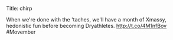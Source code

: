 Title: chirp

When we're done with the 'taches, we'll have a month of Xmassy, hedonistic fun before becoming Dryathletes. <a href="http://t.co/4M1nfBov">http://t.co/4M1nfBov</a> #Movember
